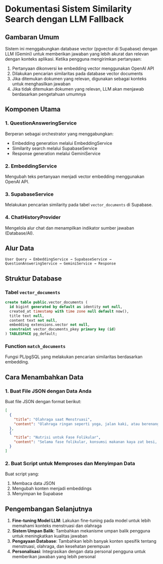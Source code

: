 # Dokumentasi Sistem Similarity Search dengan LLM Fallback

## Gambaran Umum

Sistem ini menggabungkan database vector (pgvector di Supabase) dengan LLM (Gemini) untuk memberikan jawaban yang lebih akurat dan relevan dengan konteks aplikasi. Ketika pengguna mengirimkan pertanyaan:

1. Pertanyaan dikonversi ke embedding vector menggunakan OpenAI API
2. Dilakukan pencarian similaritas pada database vector documents
3. Jika ditemukan dokumen yang relevan, digunakan sebagai konteks untuk menghasilkan jawaban
4. Jika tidak ditemukan dokumen yang relevan, LLM akan menjawab berdasarkan pengetahuan umumnya

## Komponen Utama

### 1. QuestionAnsweringService
Berperan sebagai orchestrator yang menggabungkan:
- Embedding generation melalui EmbeddingService
- Similarity search melalui SupabaseService
- Response generation melalui GeminiService

### 2. EmbeddingService
Mengubah teks pertanyaan menjadi vector embedding menggunakan OpenAI API.

### 3. SupabaseService
Melakukan pencarian similarity pada tabel `vector_documents` di Supabase.

### 4. ChatHistoryProvider
Mengelola alur chat dan menampilkan indikator sumber jawaban (Database/AI).

## Alur Data

```
User Query → EmbeddingService → SupabaseService → QuestionAnsweringService → GeminiService → Response
```

## Struktur Database

### Tabel `vector_documents`
```sql
create table public.vector_documents (
  id bigint generated by default as identity not null,
  created_at timestamp with time zone null default now(),
  title text null,
  content text not null,
  embedding extensions.vector not null,
  constraint vector_documents_pkey primary key (id)
) TABLESPACE pg_default;
```

### Function `match_documents`
Fungsi PL/pgSQL yang melakukan pencarian similaritas berdasarkan embedding.

## Cara Menambahkan Data

### 1. Buat File JSON dengan Data Anda
Buat file JSON dengan format berikut:
```json
[
  {
    "title": "Olahraga saat Menstruasi",
    "content": "Olahraga ringan seperti yoga, jalan kaki, atau berenang dapat membantu mengurangi kram menstruasi. Hindari latihan intensitas tinggi pada hari-hari berat."
  },
  {
    "title": "Nutrisi untuk Fase Folikular",
    "content": "Selama fase folikular, konsumsi makanan kaya zat besi, protein, dan karbohidrat kompleks untuk membantu pemulihan energi setelah menstruasi."
  }
]
```

### 2. Buat Script untuk Memproses dan Menyimpan Data
Buat script yang:
1. Membaca data JSON
2. Mengubah konten menjadi embeddings
3. Menyimpan ke Supabase

## Pengembangan Selanjutnya

1. **Fine-tuning Model LLM**: Lakukan fine-tuning pada model untuk lebih memahami konteks menstruasi dan olahraga
2. **Sistem Umpan Balik**: Tambahkan mekanisme umpan balik pengguna untuk meningkatkan kualitas jawaban
3. **Pengayaan Database**: Tambahkan lebih banyak konten spesifik tentang menstruasi, olahraga, dan kesehatan perempuan
4. **Personalisasi**: Integrasikan dengan data personal pengguna untuk memberikan jawaban yang lebih personal
